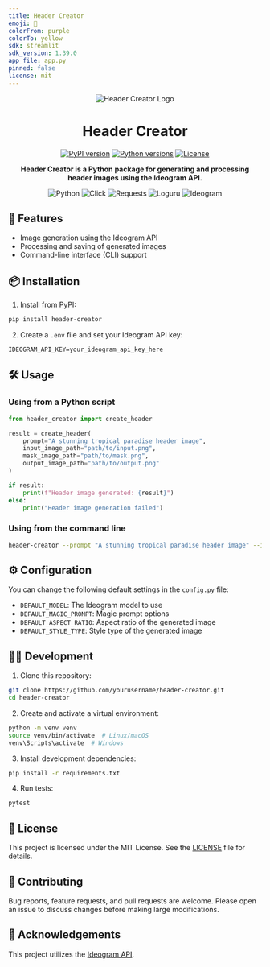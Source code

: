 ```yaml
---
title: Header Creator
emoji: 🦀
colorFrom: purple
colorTo: yellow
sdk: streamlit
sdk_version: 1.39.0
app_file: app.py
pinned: false
license: mit
---
```


<div align="center">
  <img src="https://via.placeholder.com/600x200.png?text=Header+Creator" alt="Header Creator Logo">

# Header Creator

<p align="center">
  <a href="https://pypi.org/project/header-creator/"><img src="https://img.shields.io/pypi/v/header-creator.svg" alt="PyPI version"></a>
  <a href="https://pypi.org/project/header-creator/"><img src="https://img.shields.io/pypi/pyversions/header-creator.svg" alt="Python versions"></a>
  <a href="https://github.com/yourusername/header-creator/blob/main/LICENSE"><img src="https://img.shields.io/github/license/yourusername/header-creator.svg" alt="License"></a>
</p>

<p align="center">
  <b>Header Creator is a Python package for generating and processing header images using the Ideogram API.</b>
</p>

<p align="center">
  <img src="https://img.shields.io/badge/Python-3776AB?style=for-the-badge&logo=python&logoColor=white" alt="Python">
  <img src="https://img.shields.io/badge/Click-000000?style=for-the-badge&logo=python&logoColor=white" alt="Click">
  <img src="https://img.shields.io/badge/Requests-2CA5E0?style=for-the-badge&logo=python&logoColor=white" alt="Requests">
  <img src="https://img.shields.io/badge/Loguru-000000?style=for-the-badge&logo=python&logoColor=white" alt="Loguru">
  <img src="https://img.shields.io/badge/Ideogram-FF6B6B?style=for-the-badge&logo=image&logoColor=white" alt="Ideogram">
</p>

</div>

## 🚀 Features

- Image generation using the Ideogram API
- Processing and saving of generated images
- Command-line interface (CLI) support

## 📦 Installation

1. Install from PyPI:

```bash
pip install header-creator
```

2. Create a `.env` file and set your Ideogram API key:

```
IDEOGRAM_API_KEY=your_ideogram_api_key_here
```

## 🛠 Usage

### Using from a Python script

```python
from header_creator import create_header

result = create_header(
    prompt="A stunning tropical paradise header image",
    input_image_path="path/to/input.png",
    mask_image_path="path/to/mask.png",
    output_image_path="path/to/output.png"
)

if result:
    print(f"Header image generated: {result}")
else:
    print("Header image generation failed")
```

### Using from the command line

```bash
header-creator --prompt "A stunning tropical paradise header image" --input path/to/input.png --mask path/to/mask.png --output path/to/output.png
```

## ⚙️ Configuration

You can change the following default settings in the `config.py` file:

- `DEFAULT_MODEL`: The Ideogram model to use
- `DEFAULT_MAGIC_PROMPT`: Magic prompt options
- `DEFAULT_ASPECT_RATIO`: Aspect ratio of the generated image
- `DEFAULT_STYLE_TYPE`: Style type of the generated image

## 👨‍💻 Development

1. Clone this repository:

```bash
git clone https://github.com/yourusername/header-creator.git
cd header-creator
```

2. Create and activate a virtual environment:

```bash
python -m venv venv
source venv/bin/activate  # Linux/macOS
venv\Scripts\activate  # Windows
```

3. Install development dependencies:

```bash
pip install -r requirements.txt
```

4. Run tests:

```bash
pytest
```

## 📄 License

This project is licensed under the MIT License. See the [LICENSE](LICENSE) file for details.

## 🤝 Contributing

Bug reports, feature requests, and pull requests are welcome.  Please open an issue to discuss changes before making large modifications.

## 🙏 Acknowledgements

This project utilizes the [Ideogram API](https://ideogram.ai/).